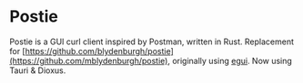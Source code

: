 # Postie

Postie is a GUI curl client inspired by Postman, written in Rust. Replacement for [https://github.com/blydenburgh/postie](https://github.com/mblydenburgh/postie),
originally using [egui](https://egui.rs). Now using Tauri & Dioxus.
